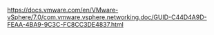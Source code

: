 
https://docs.vmware.com/en/VMware-vSphere/7.0/com.vmware.vsphere.networking.doc/GUID-C44D4A9D-FEAA-4BA9-9C3C-FC8CC3DE4837.html

